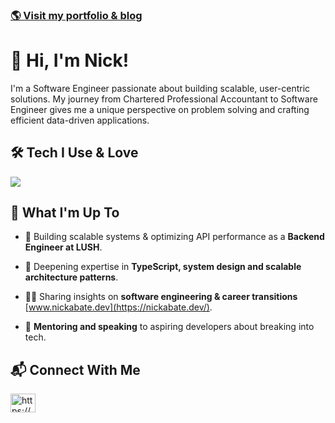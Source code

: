 ### [🌎 Visit my portfolio & blog](https://nickabate.dev/)

# 👋 Hi, I'm Nick!
I'm a Software Engineer passionate about building scalable, user-centric solutions. My journey from Chartered Professional Accountant to Software Engineer gives me a unique perspective on problem solving and crafting efficient data-driven applications.

## 🛠️ Tech I Use & Love
<p>
  <a href="https://skillicons.dev">
    <img src="https://skillicons.dev/icons?i=nextjs,react,ts,js,tailwind,nodejs,express,graphql,postgres,apollo,prisma,bash,docker,postman,redux,figma,notion,obsidian,vscode,md&theme=dark&perline=8" />
  </a>
</p>

## 🚀 What I'm Up To

- 🧱 Building scalable systems & optimizing API performance as a **Backend Engineer at LUSH**.

- 🌱 Deepening expertise in **TypeScript, system design and scalable architecture patterns**.

- 👨‍💻 Sharing insights on **software engineering & career transitions** [www.nickabate.dev](https://nickabate.dev/).
  
- 💬 **Mentoring and speaking** to aspiring developers about breaking into tech.


## 📬 Connect With Me
<p align="left">
<!-- <a href="https://twitter.com/thatdevnick" target="blank"><img align="center" src="https://raw.githubusercontent.com/rahuldkjain/github-profile-readme-generator/master/src/images/icons/Social/twitter.svg" alt="thatdevnick" height="30" width="40" /></a> -->
<a href="https://linkedin.com/in/nick-abate/" target="blank"><img align="center" src="https://raw.githubusercontent.com/rahuldkjain/github-profile-readme-generator/master/src/images/icons/Social/linked-in-alt.svg" alt="https://www.linkedin.com/in/nick-abate/" height="30" width="40" /></a>
</p>

<!--
https://rahuldkjain.github.io/gh-profile-readme-generator/
https://github.com/tandpfun/skill-icons/
-->
